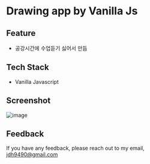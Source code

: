 # Drawing app by Vanilla Js

## Feature
- 공강시간에 수업듣기 싫어서 만듬

## Tech Stack
- Vanilla Javascript

## Screenshot
![image](https://user-images.githubusercontent.com/76399021/194742229-99fd9f24-865d-43c9-9856-ea9b0f1cd8fa.png)

## Feedback
If you have any feedback, please reach out to my email, <jdh9490@gmail.com>

